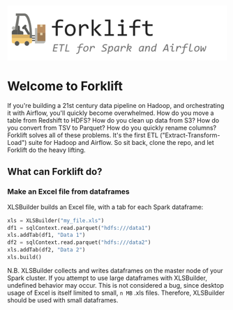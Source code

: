 ![Forklift](./artwork/logo_rendered.png)

# Welcome to Forklift
If you're building a 21st century data pipeline on Hadoop, and orchestrating it with Airflow, you'll quickly become overwhelmed. How do you move a table from Redshift to HDFS? How do you clean up data from S3? How do you convert from TSV to Parquet? How do you quickly rename columns? Forklift solves all of these problems. It's the first ETL ("Extract-Transform-Load") suite for Hadoop and Airflow. So sit back, clone the repo, and let Forklift do the heavy lifting.

## What can Forklift do?
### Make an Excel file from dataframes
XLSBuilder builds an Excel file, with a tab for each Spark dataframe:

```python
xls = XLSBuilder("my_file.xls")
df1 = sqlContext.read.parquet("hdfs:///data1")
xls.addTab(df1, "Data 1")
df2 = sqlContext.read.parquet("hdfs:///data2")
xls.addTab(df2, "Data 2")
xls.build()
```

N.B. XLSBuilder collects and writes dataframes on the master node of your Spark cluster. If you attempt to use large dataframes with XLSBuilder, undefined behavior may occur. This is not considered a bug, since desktop usage of Excel is itself limited to small, `n MB` .xls files. Therefore, XLSBuilder should be used with small dataframes.
